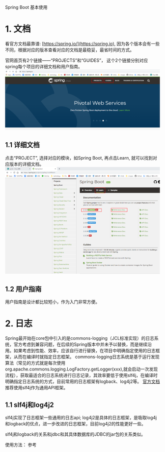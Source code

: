 Spring Boot 基本使用

# 1. 文档

看官方文档最靠谱: [https://spring.io/](https://spring.io), 因为各个版本会有一些不同，根据对应的版本查看对应的文档是最稳妥，最省时间的方式。

官网首页有2个链接——“PROJECTS”和“GUIDES”， 这个2个链接分别对应spring每个项目的详细文档和用户指南。
![spring io links](img/post/java/spring-study/spring-io-links.png)

## 1.1 详细文档
点击“PROJECT”, 选择对应的模块，如Spring Boot, 再点击Learn, 就可以找到对应版本的详细文档。 
![spring io links](img/post/java/spring-study/reference-document.png)

## 1.2 用户指南
用户指南是设计都比较短小，作为入门非常方便。


# 2. 日志

Spring最开始在core包中引入的是commons-logging（JCL标准实现）的日志系统，官方考虑到兼容问题，在后续的Spring版本中并未予以替换，而是继续沿用。如果考虑到性能、效率，应该自行进行替换，在项目中明确指定使用的日志框架，从而在编译时就指定日志框架。 commons-logging日志系统是基于运行发现算法（常见的方式就是每次使用org.apache.commons.logging.LogFactory.getLogger(xxx),就会启动一次发现流程），获取最适合的日志系统进行日志记录，其效率要低于使用slf4j，在编译时明确指定日志系统的方式，目前常用的日志框架有logback、log4j2等。 
[官方文档](https://docs.spring.io/spring/docs/5.0.0.M5/spring-framework-reference/html/overview.html)推荐使用slf4j作为通用API框架。

## 1.1 slf4j和log4j2
slf4j实现了日志框架一些通用的日志api;
log4j2是具体的日志框架，是吸取log4j和logback的优点，进一步改进的日志框架，目前log4j2的性能更好一些。

slf4j和logback的关系和jdbc和其具体数据库的JDBC的jar包的关系类似。

使用方法： 参考



